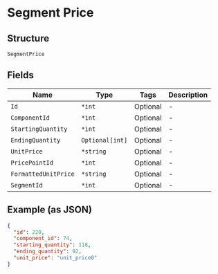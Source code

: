 
# Segment Price

## Structure

`SegmentPrice`

## Fields

| Name | Type | Tags | Description |
|  --- | --- | --- | --- |
| `Id` | `*int` | Optional | - |
| `ComponentId` | `*int` | Optional | - |
| `StartingQuantity` | `*int` | Optional | - |
| `EndingQuantity` | `Optional[int]` | Optional | - |
| `UnitPrice` | `*string` | Optional | - |
| `PricePointId` | `*int` | Optional | - |
| `FormattedUnitPrice` | `*string` | Optional | - |
| `SegmentId` | `*int` | Optional | - |

## Example (as JSON)

```json
{
  "id": 220,
  "component_id": 74,
  "starting_quantity": 118,
  "ending_quantity": 92,
  "unit_price": "unit_price0"
}
```

